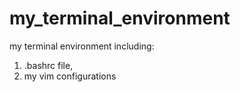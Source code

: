 # my_terminal_environment
my terminal environment including:
1. .bashrc file,
2. my vim configurations
